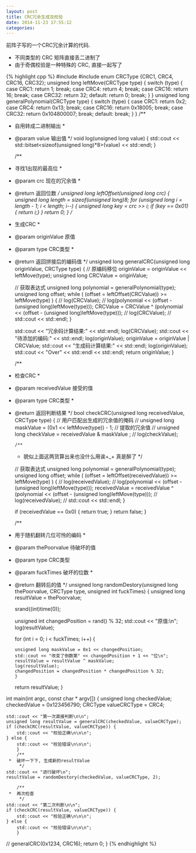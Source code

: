 ```yaml
---
layout: post
title: CRC冗余生成及校验
date: 2014-11-23 17:55:12
categories:
---
```


前阵子写的一个CRC冗余计算的代码.
- 不同类型的 CRC 矩阵直接丢二进制了
- 由于奇偶校验是一种特殊的 CRC, 直接一起写了

{% highlight cpp %}
#include <iostream>
#include <bitset>
enum CRCType {CRC1, CRC4, CRC16, CRC32};
unsigned long leftMove(CRCType type) {
    switch (type) {
        case CRC1:
            return 1;
            break;
        case CRC4:
            return 4;
            break;
        case CRC16:
            return 16;
            break;
        case CRC32:
            return 32;
        default:
            return 0;
            break;
	    }
	}
unsigned long generalPolynomial(CRCType type) {
    switch (type) {
        case CRC1:
            return 0x2;
        case CRC4:
            return 0x13;
            break;
        case CRC16:
            return 0x18005;
            break;
        case CRC32:
            return 0x104800007;
            break;
        default:
            break;
	    }
	}
	/**
 *  自用转成二进制输出
	 *
 *  @param value 输出值
	 */
void log(unsigned long value) {
    std::cout << std::bitset<sizeof(unsigned long)*8>(value) << std::endl;
	}


	/**
 *  寻找1出现的最高位
	 *
 *  @param crc 现在的冗余值
	 *
 *  @return 返回位数
	 */
unsigned long leftOffset(unsigned long crc) {
    unsigned long length = sizeof(unsigned long)*8;
    for (unsigned long i = length - 1; i < length; i--) {
        unsigned long key = crc >> i;
        if (key == 0x01) { return i;}
	    }
    return 0;
	}
	/**
 *  生成CRC
	 *
 *  @param originValue 原值
 *  @param type        CRC类型
	 *
 *  @return 返回拼接后的编码值
	 */
unsigned long generalCRC(unsigned long originValue, CRCType type) {
    // 原编码移位
    originValue = originValue << leftMove(type);
    unsigned long CRCValue = originValue;

    // 获取表达式
    unsigned long polynomial = generalPolynomial(type);
    unsigned long offset;
    while ( (offset = leftOffset(CRCValue))  >=  leftMove(type) ) {
//        log(CRCValue);
//        log(polynomial << (offset - (unsigned long)leftMove(type)));
        CRCValue = CRCValue ^ (polynomial << (offset - (unsigned long)leftMove(type)));
//        log(CRCValue);
//        std::cout << std::endl;
	    }

    std::cout << "冗余码计算结果:" << std::endl;
    log(CRCValue);
    std::cout << "待添加的编码:" << std::endl;
    log(originValue);
    originValue = originValue | CRCValue;
    std::cout << "生成码计算结果:" << std::endl;
    log(originValue);
    std::cout << "Over" << std::endl << std::endl;
    return originValue;
	}

	/**
 *  检查CRC
	 *
 *  @param receivedValue 接受的值
 *  @param type          CRC类型
	 *
 *  @return 返回判断结果
	 */
bool checkCRC(unsigned long receivedValue, CRCType type) {
    // 用户匹配出生成的冗余值的掩码
//    unsigned long maskValue = (0x1 << leftMove(type)) - 1;
    // 提取的冗余值
//    unsigned long checkValue = receivedValue & maskValue ;
//    log(checkValue);

	    /**
     *  貌似上面这两货算出来也没什么用诶+_+ 真是醉了
	     */


    // 获取表达式
    unsigned long polynomial = generalPolynomial(type);
    unsigned long offset;
    while ( (offset = leftOffset(receivedValue))  >=  leftMove(type) ) {
//                log(receivedValue);
//                log(polynomial << (offset - (unsigned long)leftMove(type)));
        receivedValue = receivedValue ^ (polynomial << (offset - (unsigned long)leftMove(type)));
//                log(receivedValue);
//                std::cout << std::endl;
	    }

    if (receivedValue == 0x0) {
        return true;
	    }
    return false;
	}


	/**
 *  用于随机翻转几位可怜的编码
	 *
 *  @param thePoorvalue 待破坏的值
 *  @param type         CRC类型
 *  @param fuckTimes    破坏的位数
	 *
 *  @return 翻转后的值
	 */
unsigned long randomDestory(unsigned long thePoorvalue, CRCType type, unsigned int fuckTimes) {
    unsigned long resultValue = thePoorvalue;

    srand((int)time(0));

    unsigned int changedPosition = rand() % 32;
    std::cout << "原值:\n";
    log(resultValue);

    for (int i = 0; i < fuckTimes; i++) {

        unsigned long maskValue = 0x1 << changedPosition;
        std::cout << "改变了倒数第" << changedPosition + 1 << "位\n";
        resultValue = resultValue ^ maskValue;
        log(resultValue);
        changedPosition = changedPosition * changedPosition % 32;
	    }
    return resultValue;
	}

int main(int argc, const char * argv[]) {
    unsigned long checkedValue;
    checkedValue = 0x123456790;
    CRCType valueCRCType = CRC4;

    std::cout << "第一次直接判断\n\n";
    unsigned long resultValue = generalCRC(checkedValue, valueCRCType);
    if (checkCRC(resultValue, valueCRCType)) {
        std::cout << "校验正确\n\n\n";
    } else {
        std::cout << "校验错误\n\n\n";
	    }
	    /**
     *  破坏一下下, 生成新的resultValue
	     */
    std::cout << "进行破坏\n";
    resultValue = randomDestory(checkedValue, valueCRCType, 2);

	    /**
     *  再次检查
	     */
    std::cout << "第二次判断\n\n";
    if (checkCRC(resultValue, valueCRCType)) {
        std::cout << "校验正确\n\n\n";
    } else {
        std::cout << "校验错误\n\n\n";
	    }


//    generalCRC(0x1234, CRC16);
    return 0;
	}
{% endhighlight %}
